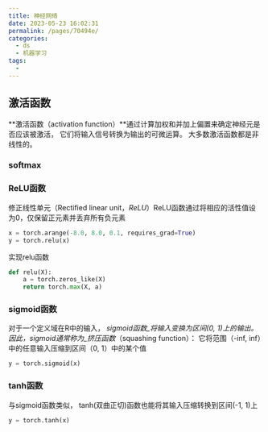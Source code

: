 ```yaml
---
title: 神经网络
date: 2023-05-23 16:02:31
permalink: /pages/70494e/
categories:
  - ds
  - 机器学习
tags:
  - 
---
```



## 激活函数
**激活函数（activation function）**通过计算加权和并加上偏置来确定神经元是否应该被激活， 它们将输入信号转换为输出的可微运算。 大多数激活函数都是非线性的。

### softmax

### ReLU函数
修正线性单元（Rectified linear unit，_ReLU_）ReLU函数通过将相应的活性值设为0，仅保留正元素并丢弃所有负元素
```python
x = torch.arange(-8.0, 8.0, 0.1, requires_grad=True)
y = torch.relu(x)
```
实现relu函数
```python
def relu(X):
    a = torch.zeros_like(X)
    return torch.max(X, a)
```

### sigmoid函数
对于一个定义域在R中的输入， _sigmoid函数_将输入变换为区间(0, 1)上的输出。 因此，sigmoid通常称为_挤压函数_（squashing function）： 它将范围（-inf, inf）中的任意输入压缩到区间（0, 1）中的某个值
```python
y = torch.sigmoid(x)
```

### tanh函数
与sigmoid函数类似， tanh(双曲正切)函数也能将其输入压缩转换到区间(-1, 1)上
```python
y = torch.tanh(x)
```